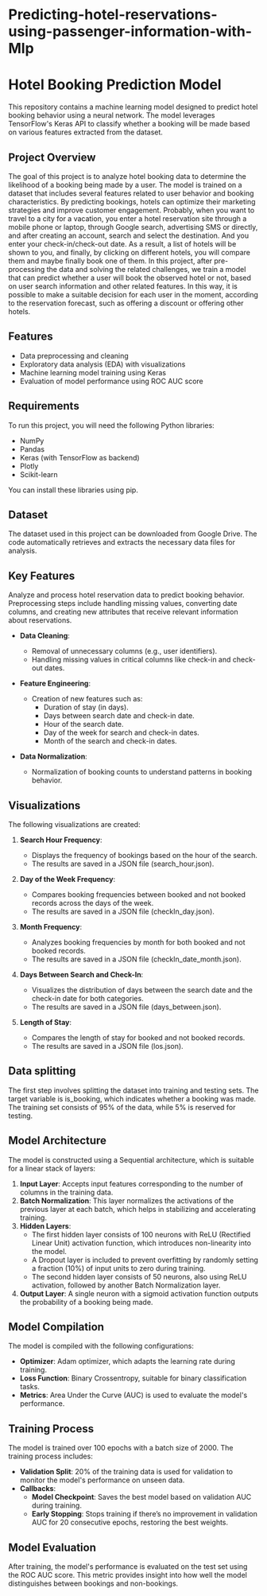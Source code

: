 # Predicting-hotel-reservations-using-passenger-information-with-Mlp
# Hotel Booking Prediction Model

This repository contains a machine learning model designed to predict hotel booking behavior using a neural network. The model leverages TensorFlow's Keras API to classify whether a booking will be made based on various features extracted from the dataset.
## Project Overview

The goal of this project is to analyze hotel booking data to determine the likelihood of a booking being made by a user. The model is trained on a dataset that includes several features related to user behavior and booking characteristics. By predicting bookings, hotels can optimize their marketing strategies and improve customer engagement.
Probably, when you want to travel to a city for a vacation, you enter a hotel reservation site through a mobile phone or laptop, through Google search, advertising SMS or directly, and after creating an account, search and select the destination. And you enter your check-in/check-out date. As a result, a list of hotels will be shown to you, and finally, by clicking on different hotels, you will compare them and maybe finally book one of them.
In this project, after pre-processing the data and solving the related challenges, we train a model that can predict whether a user will book the observed hotel or not, based on user search information and other related features. In this way, it is possible to make a suitable decision for each user in the moment, according to the reservation forecast, such as offering a discount or offering other hotels.
## Features

- Data preprocessing and cleaning
- Exploratory data analysis (EDA) with visualizations
- Machine learning model training using Keras
- Evaluation of model performance using ROC AUC score

## Requirements

To run this project, you will need the following Python libraries:

- NumPy
- Pandas
- Keras (with TensorFlow as backend)
- Plotly
- Scikit-learn

You can install these libraries using pip.
## Dataset

The dataset used in this project can be downloaded from Google Drive. The code automatically retrieves and extracts the necessary data files for analysis.
## Key Features

Analyze and process hotel reservation data to predict booking behavior. Preprocessing steps include handling missing values, converting date columns, and creating new attributes that receive relevant information about reservations.
- **Data Cleaning**: 
  - Removal of unnecessary columns (e.g., user identifiers).
  - Handling missing values in critical columns like check-in and check-out dates.

- **Feature Engineering**: 
  - Creation of new features such as:
    - Duration of stay (in days).
    - Days between search date and check-in date.
    - Hour of the search date.
    - Day of the week for search and check-in dates.
    - Month of the search and check-in dates.
  
- **Data Normalization**: 
  - Normalization of booking counts to understand patterns in booking behavior.
## Visualizations

The following visualizations are created:

1. **Search Hour Frequency**:
   - Displays the frequency of bookings based on the hour of the search.
   - The results are saved in a JSON file (search_hour.json).

2. **Day of the Week Frequency**:
   - Compares booking frequencies between booked and not booked records across the days of the week.
   - The results are saved in a JSON file (checkIn_day.json).

3. **Month Frequency**:
   - Analyzes booking frequencies by month for both booked and not booked records.
   - The results are saved in a JSON file (checkIn_date_month.json).

4. **Days Between Search and Check-In**:
   - Visualizes the distribution of days between the search date and the check-in date for both categories.
   - The results are saved in a JSON file (days_between.json).

5. **Length of Stay**:
   - Compares the length of stay for booked and not booked records.
   - The results are saved in a JSON file (los.json).
## Data splitting

The first step involves splitting the dataset into training and testing sets. The target variable is is_booking, which indicates whether a booking was made. The training set consists of 95% of the data, while 5% is reserved for testing. 

## Model Architecture

The model is constructed using a Sequential architecture, which is suitable for a linear stack of layers:

1. **Input Layer**: Accepts input features corresponding to the number of columns in the training data.
2. **Batch Normalization**: This layer normalizes the activations of the previous layer at each batch, which helps in stabilizing and accelerating training.
3. **Hidden Layers**:
   - The first hidden layer consists of 100 neurons with ReLU (Rectified Linear Unit) activation function, which introduces non-linearity into the model.
   - A Dropout layer is included to prevent overfitting by randomly setting a fraction (10%) of input units to zero during training.
   - The second hidden layer consists of 50 neurons, also using ReLU activation, followed by another Batch Normalization layer.
4. **Output Layer**: A single neuron with a sigmoid activation function outputs the probability of a booking being made.

## Model Compilation

The model is compiled with the following configurations:
- **Optimizer**: Adam optimizer, which adapts the learning rate during training.
- **Loss Function**: Binary Crossentropy, suitable for binary classification tasks.
- **Metrics**: Area Under the Curve (AUC) is used to evaluate the model's performance.

## Training Process

The model is trained over 100 epochs with a batch size of 2000. The training process includes:
- **Validation Split**: 20% of the training data is used for validation to monitor the model's performance on unseen data.
- **Callbacks**:
  - **Model Checkpoint**: Saves the best model based on validation AUC during training.
  - **Early Stopping**: Stops training if there’s no improvement in validation AUC for 20 consecutive epochs, restoring the best weights.

## Model Evaluation

After training, the model's performance is evaluated on the test set using the ROC AUC score. This metric provides insight into how well the model distinguishes between bookings and non-bookings.
